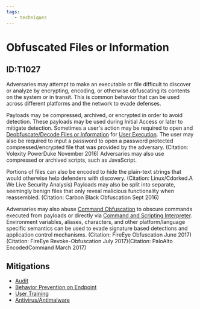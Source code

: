```yaml
---
tags:
   - techniques
---
```

# Obfuscated Files or Information
## ID:T1027
Adversaries may attempt to make an executable or file difficult to discover or analyze by encrypting, encoding, or otherwise obfuscating its contents on the system or in transit. This is common behavior that can be used across different platforms and the network to evade defenses. 

Payloads may be compressed, archived, or encrypted in order to avoid detection. These payloads may be used during Initial Access or later to mitigate detection. Sometimes a user's action may be required to open and [Deobfuscate/Decode Files or Information](/mitre/techniques/T1140) for [User Execution](/mitre/techniques/T1204). The user may also be required to input a password to open a password protected compressed/encrypted file that was provided by the adversary. (Citation: Volexity PowerDuke November 2016) Adversaries may also use compressed or archived scripts, such as JavaScript. 

Portions of files can also be encoded to hide the plain-text strings that would otherwise help defenders with discovery. (Citation: Linux/Cdorked.A We Live Security Analysis) Payloads may also be split into separate, seemingly benign files that only reveal malicious functionality when reassembled. (Citation: Carbon Black Obfuscation Sept 2016)

Adversaries may also abuse [Command Obfuscation](/mitre/techniques/T1027/010) to obscure commands executed from payloads or directly via [Command and Scripting Interpreter](/mitre/techniques/T1059). Environment variables, aliases, characters, and other platform/language specific semantics can be used to evade signature based detections and application control mechanisms. (Citation: FireEye Obfuscation June 2017) (Citation: FireEye Revoke-Obfuscation July 2017)(Citation: PaloAlto EncodedCommand March 2017) 
## Mitigations
* [Audit](/mitre/mitigations/M1047)
* [Behavior Prevention on Endpoint](/mitre/mitigations/M1040)
* [User Training](/mitre/mitigations/M1017)
* [Antivirus/Antimalware](/mitre/mitigations/M1049)
